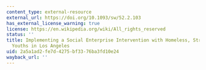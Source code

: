 ```yaml
---
content_type: external-resource
external_url: https://doi.org/10.1093/sw/52.2.103
has_external_license_warning: true
license: https://en.wikipedia.org/wiki/All_rights_reserved
status: ''
title: Implementing a Social Enterprise Intervention with Homeless, Street-Living
  Youths in Los Angeles
uid: 2a5a1ad2-fe7d-4275-bf33-76ba3fd10e24
wayback_url: ''
---
```

